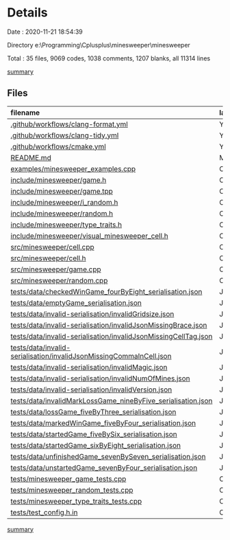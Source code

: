 # Details

Date : 2020-11-21 18:54:39

Directory e:\Programming\Cplusplus\minesweeper\minesweeper

Total : 35 files,  9069 codes, 1038 comments, 1207 blanks, all 11314 lines

[summary](results.md)

## Files
| filename | language | code | comment | blank | total |
| :--- | :--- | ---: | ---: | ---: | ---: |
| [.github/workflows/clang-format.yml](/.github/workflows/clang-format.yml) | YAML | 24 | 3 | 5 | 32 |
| [.github/workflows/clang-tidy.yml](/.github/workflows/clang-tidy.yml) | YAML | 34 | 10 | 12 | 56 |
| [.github/workflows/cmake.yml](/.github/workflows/cmake.yml) | YAML | 27 | 14 | 8 | 49 |
| [README.md](/README.md) | Markdown | 258 | 0 | 71 | 329 |
| [examples/minesweeper_examples.cpp](/examples/minesweeper_examples.cpp) | C++ | 290 | 108 | 121 | 519 |
| [include/minesweeper/game.h](/include/minesweeper/game.h) | C++ | 151 | 71 | 58 | 280 |
| [include/minesweeper/game.tpp](/include/minesweeper/game.tpp) | C++ | 81 | 0 | 31 | 112 |
| [include/minesweeper/i_random.h](/include/minesweeper/i_random.h) | C++ | 16 | 0 | 7 | 23 |
| [include/minesweeper/random.h](/include/minesweeper/random.h) | C++ | 16 | 0 | 8 | 24 |
| [include/minesweeper/type_traits.h](/include/minesweeper/type_traits.h) | C++ | 29 | 8 | 9 | 46 |
| [include/minesweeper/visual_minesweeper_cell.h](/include/minesweeper/visual_minesweeper_cell.h) | C++ | 19 | 0 | 4 | 23 |
| [src/minesweeper/cell.cpp](/src/minesweeper/cell.cpp) | C++ | 119 | 13 | 55 | 187 |
| [src/minesweeper/cell.h](/src/minesweeper/cell.h) | C++ | 47 | 27 | 27 | 101 |
| [src/minesweeper/game.cpp](/src/minesweeper/game.cpp) | C++ | 633 | 63 | 220 | 916 |
| [src/minesweeper/random.cpp](/src/minesweeper/random.cpp) | C++ | 6 | 0 | 6 | 12 |
| [tests/data/checkedWinGame_fourByEight_serialisation.json](/tests/data/checkedWinGame_fourByEight_serialisation.json) | JSON | 356 | 0 | 1 | 357 |
| [tests/data/emptyGame_serialisation.json](/tests/data/emptyGame_serialisation.json) | JSON | 14 | 0 | 1 | 15 |
| [tests/data/invalid-serialisation/invalidGridsize.json](/tests/data/invalid-serialisation/invalidGridsize.json) | JSON | 14 | 0 | 1 | 15 |
| [tests/data/invalid-serialisation/invalidJsonMissingBrace.json](/tests/data/invalid-serialisation/invalidJsonMissingBrace.json) | JSON | 150 | 0 | 2 | 152 |
| [tests/data/invalid-serialisation/invalidJsonMissingCellTag.json](/tests/data/invalid-serialisation/invalidJsonMissingCellTag.json) | JSON | 315 | 0 | 1 | 316 |
| [tests/data/invalid-serialisation/invalidJsonMissingCommaInCell.json](/tests/data/invalid-serialisation/invalidJsonMissingCommaInCell.json) | JSON | 286 | 0 | 1 | 287 |
| [tests/data/invalid-serialisation/invalidMagic.json](/tests/data/invalid-serialisation/invalidMagic.json) | JSON | 471 | 0 | 1 | 472 |
| [tests/data/invalid-serialisation/invalidNumOfMines.json](/tests/data/invalid-serialisation/invalidNumOfMines.json) | JSON | 14 | 0 | 1 | 15 |
| [tests/data/invalid-serialisation/invalidVersion.json](/tests/data/invalid-serialisation/invalidVersion.json) | JSON | 14 | 0 | 1 | 15 |
| [tests/data/invalidMarkLossGame_nineByFive_serialisation.json](/tests/data/invalidMarkLossGame_nineByFive_serialisation.json) | JSON | 511 | 0 | 1 | 512 |
| [tests/data/lossGame_fiveByThree_serialisation.json](/tests/data/lossGame_fiveByThree_serialisation.json) | JSON | 191 | 0 | 1 | 192 |
| [tests/data/markedWinGame_fiveByFour_serialisation.json](/tests/data/markedWinGame_fiveByFour_serialisation.json) | JSON | 241 | 0 | 1 | 242 |
| [tests/data/startedGame_fiveBySix_serialisation.json](/tests/data/startedGame_fiveBySix_serialisation.json) | JSON | 341 | 0 | 1 | 342 |
| [tests/data/startedGame_sixByEight_serialisation.json](/tests/data/startedGame_sixByEight_serialisation.json) | JSON | 526 | 0 | 1 | 527 |
| [tests/data/unfinishedGame_sevenBySeven_serialisation.json](/tests/data/unfinishedGame_sevenBySeven_serialisation.json) | JSON | 541 | 0 | 1 | 542 |
| [tests/data/unstartedGame_sevenByFour_serialisation.json](/tests/data/unstartedGame_sevenByFour_serialisation.json) | JSON | 331 | 0 | 1 | 332 |
| [tests/minesweeper_game_tests.cpp](/tests/minesweeper_game_tests.cpp) | C++ | 2,174 | 616 | 470 | 3,260 |
| [tests/minesweeper_random_tests.cpp](/tests/minesweeper_random_tests.cpp) | C++ | 17 | 4 | 8 | 29 |
| [tests/minesweeper_type_traits_tests.cpp](/tests/minesweeper_type_traits_tests.cpp) | C++ | 800 | 100 | 61 | 961 |
| [tests/test_config.h.in](/tests/test_config.h.in) | C++ | 12 | 1 | 9 | 22 |

[summary](results.md)